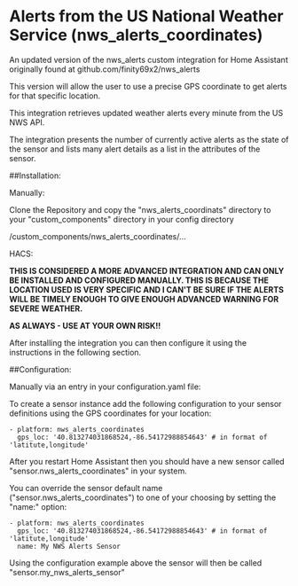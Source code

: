 # Alerts from the US National Weather Service (nws_alerts_coordinates)

An updated version of the nws_alerts custom integration for Home Assistant originally found at github.com/finity69x2/nws_alerts

This version will allow the user to use a precise GPS coordinate to get alerts for that specific location.

This integration retrieves updated weather alerts every minute from the US NWS API.

The integration presents the number of currently active alerts as the state of the sensor and lists many alert details as a list in the attributes of the sensor.

##Installation:

Manually:

Clone the Repository and copy the "nws_alerts_coordinats" directory to your "custom_components" directory in your config directory

<config directory>/custom_components/nws_alerts_coordinates/...

HACS:

**THIS IS CONSIDERED A MORE ADVANCED INTEGRATION AND CAN ONLY BE INSTALLED AND CONFIGURED MANUALLY. THIS IS BECAUSE THE LOCATION USED IS VERY SPECIFIC AND I CAN'T BE SURE IF THE ALERTS WILL BE TIMELY ENOUGH TO GIVE ENOUGH ADVANCED WARNING FOR SEVERE WEATHER.**
  
**AS ALWAYS - USE AT YOUR OWN RISK!!**
  
After installing the integration you can then configure it using the instructions in the following section.

##Configuration:

Manually via an entry in your configuration.yaml file:

To create a sensor instance add the following configuration to your sensor definitions using the GPS coordinates for your location:

```
- platform: nws_alerts_coordinates
  gps_loc: '40.813274031868524,-86.54172988854643' # in format of 'latitute,longitude'
```
  
After you restart Home Assistant then you should have a new sensor called "sensor.nws_alerts_coordinates" in your system.

You can override the sensor default name ("sensor.nws_alerts_coordinates") to one of your choosing by setting the "name:" option:

```
- platform: nws_alerts_coordinates
  gps_loc: '40.813274031868524,-86.54172988854643' # in format of 'latitute,longitude'
  name: My NWS Alerts Sensor
```
  
Using the configuration example above the sensor will then be called "sensor.my_nws_alerts_sensor"
